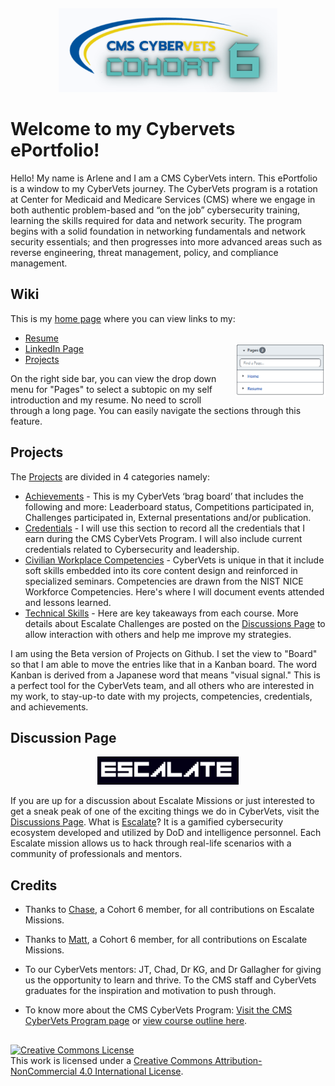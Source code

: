 ##

<p align="center">
<img src="https://github.com/apinste/CyberVets_ePortfolio/blob/main/wiki_images/C6%20banner%20white.png?raw=true" width="350"/>
</p>

# Welcome to my Cybervets ePortfolio!

Hello! My name is Arlene and I am a CMS CyberVets intern. This ePortfolio is a window to my CyberVets journey. The CyberVets program is a rotation at Center for Medicaid and Medicare Services (CMS) where we engage in both authentic problem-based and “on the job” cybersecurity training, learning the skills required for data and network security. The program begins with a solid foundation in networking fundamentals and network security essentials; and then progresses into more advanced areas such as reverse engineering, threat management, policy, and compliance management.

## Wiki

This is my [home page](https://github.com/apinste/CyberVets_ePortfolio/wiki) where you can view links to my:
* [Resume](https://github.com/apinste/CyberVets_ePortfolio/wiki/Resume) 
* [LinkedIn Page](https://www.linkedin.com/in/arlene-pinpin-stevens/) <img align="right" src="https://github.com/apinste/CyberVets_ePortfolio/blob/main/wiki_images/drop%20down%20pages.png" width="30%">
* [Projects](https://github.com/apinste/CyberVets_ePortfolio/projects?type=beta) 

On the right side bar, you can view the drop down menu for "Pages" to select a subtopic on my self introduction and my resume. No need to scroll through a long page. You can easily navigate the sections through this feature.

## Projects

The [Projects](https://github.com/apinste/CyberVets_ePortfolio/projects?type=beta) are divided in 4 categories namely:
* [Achievements](https://github.com/users/apinste/projects/6) - This is my CyberVets ‘brag board’ that includes the following and more: Leaderboard status, Competitions participated in, Challenges participated in, External presentations and/or publication.
* [Credentials](https://github.com/users/apinste/projects/5) - I will use this section to record all the credentials that I earn during the CMS CyberVets Program. I will also include current credentials related to Cybersecurity and leadership.
* [Civilian Workplace Competencies](https://github.com/users/apinste/projects/7) - CyberVets is unique in that it include soft skills embedded into its core content design and reinforced in specialized seminars. Competencies are drawn from the NIST NICE Workforce Competencies. Here's where I will document events attended and lessons learned.
* [Technical Skills](https://github.com/users/apinste/projects/8) - Here are key takeaways from each course. More details about Escalate Challenges are posted on the [Discussions Page](https://github.com/apinste/CyberVets_ePortfolio/discussions) to allow interaction with others and help me improve my strategies.

I am using the Beta version of Projects on Github. I set the view to "Board" so that I am able to move the entries like that in a Kanban board. The word Kanban is derived from a Japanese word that means "visual signal." This is a perfect tool for the CyberVets team, and all others who are interested in my work, to stay-up-to date with my projects, competencies, credentials, and achievements.

## Discussion Page
<p align="center">
  <img src="https://github.com/apinste/CyberVets_ePortfolio/blob/main/wiki_images/escalate%20logo.png" width="45%">
</p>

If you are up for a discussion about Escalate Missions or just interested to get a sneak peak of one of the exciting things we do in CyberVets, visit the [Discussions Page](https://github.com/apinste/CyberVets_ePortfolio/discussions). What is [Escalate](https://escalate.today/)? It is a gamified cybersecurity ecosystem developed and utilized by DoD and intelligence personnel. Each Escalate mission allows us to hack through real-life scenarios with a community of professionals and mentors.

## Credits

* Thanks to [Chase](https://github.com/ChaseBCMS/CybervetsInfo/wiki), a Cohort 6 member, for all contributions on Escalate Missions.

* Thanks to [Matt](https://github.com/carmanm/CyberVets-Journal/wiki), a Cohort 6 member, for all contributions on Escalate Missions.

* To our CyberVets mentors: JT, Chad, Dr KG, and Dr Gallagher for giving us the opportunity to learn and thrive. To the CMS staff and CyberVets graduates for the inspiration and motivation to push through.

* To know more about the CMS CyberVets Program: [Visit the CMS CyberVets Program page](https://www.cms.gov/about-cms/careers-cms/cms-cybervets-program) or [view course outline here](https://www.cms.gov/files/document/cms-cybervet-course-outline.pdf).

##
<a rel="license" href="http://creativecommons.org/licenses/by-nc/4.0/"><img alt="Creative Commons License" style="border-width:0" src="https://i.creativecommons.org/l/by-nc/4.0/88x31.png" /></a><br />This work is licensed under a <a rel="license" href="http://creativecommons.org/licenses/by-nc/4.0/">Creative Commons Attribution-NonCommercial 4.0 International License</a>.
